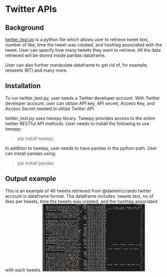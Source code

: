 # Twitter APIs

## Background
[twitter_test.py](https://github.com/primnp/EC601_HW2/blob/main/TwitterAPI/twitter_test.py) is a python file which allows user to retrieve tweet text, number of like, time the tweet was created, and hashtag associated with the tweet. User can specify how many tweets they want to retrieve. All the data retrieved will be stored inside pandas dataframe.

User can also further manipulate dataframe to get rid of, for example, retweets (RT) and many more.

## Installation
To run twitter_test.py, user needs a Twitter developer account. With Twitter developer account, user can obtain API key, API secret, Access Key, and Access Secret needed to utilize Twitter API.

twitter_test.py uses tweepy library. Tweepy provides access to the entire twitter RESTful API methods.
User needs to install the following to use tweepy:
> pip install tweepy

In addition to tweepy, user needs to have pandas in the python path. User can install pandas using:
> pip install pandas

## Output example
This is an example of 46 tweets retrieved from @danielricciardo twitter account in dataframe format. The dataframe includes: tweets text, no of likes per tweets, time the tweets was created, and the hashtag associated with each tweets.
<img src="./twitter_ex.png" width="65%" />
